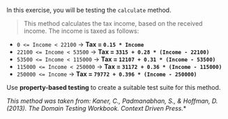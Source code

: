 In this exercise, you will be testing the `calculate` method.

> This method calculates the tax income, based on the received income. The income is taxed as follows:
>
- `0 <= Income < 22100` → **Tax = `0.15 * Income`**  
- `22100 <= Income < 53500` → **Tax = `3315 + 0.28 * (Income - 22100)`**  
- `53500 <= Income < 115000` → **Tax = `12107 + 0.31 * (Income - 53500)`**  
- `115000 <= Income < 250000` → **Tax = `31172 + 0.36 * (Income - 115000)`**  
- `250000 <= Income` → **Tax = `79772 + 0.396 * (Income - 250000)`** 

Use **property-based testing** to create a suitable test suite for this method.

*This method was taken from: Kaner, C., Padmanabhan, S., & Hoffman, D. (2013). The Domain Testing Workbook. Context Driven Press.**